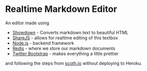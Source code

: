 # Realtime Markdown Editor

An editor made using
 - [Showdown](https://github.com/showdownjs/showdown) - Converts markdown text to beautiful HTML
 - [ShareJS](http://sharejs.org/) - allows for realtime editing of this textbox
 - [Node.js](https://nodejs.org/) - backend framework
 - [Redis](http://redis.io/) - where we store our markdown documents
 - [Twitter Bootstrap](http://getbootstrap.com/) - makes everything a little prettier

and following the steps from [scoth.io](https://scotch.io/tutorials/building-a-real-time-markdown-viewer) without deploying to Heroku.
